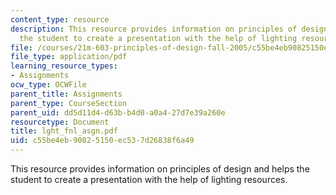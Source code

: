 ```yaml
---
content_type: resource
description: This resource provides information on principles of design and helps
  the student to create a presentation with the help of lighting resources.
file: /courses/21m-603-principles-of-design-fall-2005/c55be4eb90825150ec537d26838f6a49_lght_fnl_asgn.pdf
file_type: application/pdf
learning_resource_types:
- Assignments
ocw_type: OCWFile
parent_title: Assignments
parent_type: CourseSection
parent_uid: dd5d11d4-d63b-b4d0-a0a4-27d7e39a260e
resourcetype: Document
title: lght_fnl_asgn.pdf
uid: c55be4eb-9082-5150-ec53-7d26838f6a49
---
```

This resource provides information on principles of design and helps the student to create a presentation with the help of lighting resources.

